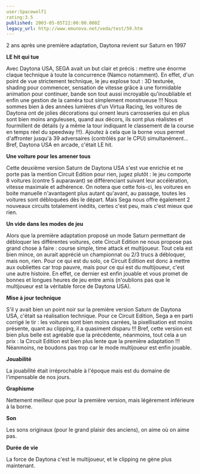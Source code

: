 ```yaml
---
user:Spacewolf1
rating:3.5
published: 2003-05-05T22:00:00.000Z
legacy_url: http://www.emunova.net/veda/test/59.htm
---
```

2 ans après une première adaptation, Daytona revient sur Saturn en 1997  

  

**LE hit qui tue**  

Avec Daytona USA, SEGA avait un but clair et précis : mettre une énorme claque technique à toute la concurrence (Namco notamment). En effet, d'un point de vue strictement technique, le jeu explose tout : 3D texturée, shading pour commencer, sensation de vitesse grâce à une formidable animation pour continuer, bande son tout aussi incroyable qu'inoubliable et enfin une gestion de la caméra tout simplement monstrueuse !!! Nous sommes bien à des années lumières d'un Virtua Racing, les voitures de Daytona ont de jolies décorations qui ornent leurs carrosseries qui en plus sont bien moins anguleuses, quand aux décors, ils sont plus réalistes et fourmillent de détails (y a même la tour indiquant le classement de la course en temps réel du speedway !!!). Ajoutez à cela que la borne vous permet d'affronter jusqu'à 39 adversaires (contrôlés par le CPU) simultanément... Bref, Daytona USA en arcade, c'était LE hit.  

  

**Une voiture pour les amener tous**  

Cette deuxième version Saturn de Daytona USA s'est vue enrichie et ne porte pas la mention Circuit Edition pour rien, jugez plutôt : le jeu comporte 8 voitures (contre 5 auparavant) se différenciant suivant leur accélération, vitesse maximale et adhérence. On notera que cette fois-ci, les voitures en boite manuelle n'avantagent plus autant qu'avant, au passage, toutes les voitures sont débloquées dès le départ. Mais Sega nous offre également 2 nouveaux circuits totalement inédits, certes c'est peu, mais c'est mieux que rien.  

  

**Un vide dans les modes de jeu**  

Alors que la première adaptation proposé un mode Saturn permettant de débloquer les différentes voitures, cete Circuit Edition ne nous propose pas grand chose à faire : course simple, time attack et multijoueur. Tout cela est bien mince, on aurait apprécié un championnat ou 2/3 trucs à débloquer, mais non, rien. Pour ce qui est du solo, ce Circuit Edition est donc à mettre aux oubliettes car trop pauvre, mais pour ce qui est du multijoueur, c'est une autre histoire. En effet, ce dernier est enfin jouable et vous promet de bonnes et longues heures de jeu entre amis (n'oublions pas que le multijoueur est la véritable force de Daytona USA).  

  

**Mise à jour technique**  

S'il y avait bien un point noir sur la première version Saturn de Daytona USA, c'était sa réalisation technique. Pour ce Circuit Edition, Sega a en parti corrigé le tir : les voitures sont bien moins carrées, la pixellisation est moins présente, quant au clipping, il a quasiment disparu !!! Bref, cette version est bien plus belle est agréable que la précédente, néanmoins, tout cela a un prix : la Circuit Edition est bien plus lente que la première adaptation !!! Néanmoins, ne boudons pas trop car le mode multijoueur est enfin jouable.  

  

  

**Jouabilité**  

La jouabilité était irréprochable à l'époque mais est du domaine de l'impensable de nos jours.  

**Graphisme**  

Nettement meilleur que pour la première version, mais légèrement inférieure à la borne.  

**Son**  

Les sons originaux (pour le grand plaisir des anciens), on aime où on aime pas.  

**Durée de vie**  

La force de Daytona c'est le multijoueur, et le clipping ne gène plus maintenant.